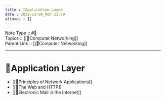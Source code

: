 ```yaml
---
title : 📶Application Layer
date : 2021-11-08_Mon 21:59
aliases : []
---
```

Note Type :: #📘 <br>
Topics :: [[📶Computer Networking]]<br>
Parent Link :: [[📶Computer Networking]]<br>

---
# 📶Application Layer

- [[📶Principles of Network Applications]]
- [[📶The Web and HTTP]]
- [[📶Electronic Mail in the Internet]]